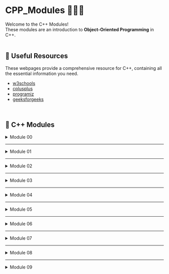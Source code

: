 # CPP_Modules 🌊➕➕

Welcome to the C++ Modules! <br>
These modules are an introduction to **Object-Oriented Programming** in C++.
<br>
<br>

## 	🌠 Useful Resources

These webpages provide a comprehensive resource for C++, containing all the essential information you need. <br>

- [w3schools](https://www.w3schools.com/cpp/cpp_getstarted.asp) 
- [cplusplus](https://cplusplus.com/doc/tutorial/) 
- [programiz](https://www.programiz.com/cpp-programming) 
- [geeksforgeeks](https://www.geeksforgeeks.org/c-plus-plus/)
<br>

## 	🌠 C++ Modules

<details>
  <summary>Module 00</summary>
<br>
<br>
  
## Module 00
These exercises provide a range of practical skills and knowledge for working with C++ and building more complex programs, from basic string manipulation to object-oriented programming and debugging.

### 🔸Exercise 00 - Megaphone
This exercise is about string manipulation and basic C++ program structure. <br>
**You'll learn or practice:**
1. Command-line argument handling in C++.
2. Converting strings to uppercase.
3. Creating a simple C++ program structure with Makefile.

### 🔸Exercise 01 - My Awesome PhoneBook
This exercise focuses on creating a simple phonebook program in C++ and using classes.<br>
**You'll learn or practice:**
1. Object-oriented programming (OOP) concepts, including class design and encapsulation.
2. Input and output in C++, including formatting output.
3. Command-line interaction and implementing basic command parsing.
4. Memory management without dynamic allocation.

### 🔸Exercise 02 - The Job Of Your Dreams
In this exercise, you are tasked with recreating a missing source file based on provided header files and a log file. <br>
**You'll learn or practice:**
1. Reverse engineering C++ code from header files and expected output.
2. Debugging and fixing C++ code to match specified requirements.
3. Understanding code functionality and relationships between different code files.

<br>

➡️  [Installing/running the programs](https://github.com/JoviMetzger/42Project-CPP_Modules/tree/main/Module%2000)  ⬅️
<br>
<br>

</details>

---

<details>
  <summary>Module 01</summary>
  <br>
  <br>
  <br>

</br>

</details>

---

<details>
  <summary>Module 02</summary>
  <br>
  <br>
  <br>

</br>

</details>

---

<details>
  <summary>Module 03</summary>
  <br>
  <br>
  <br>

</br>

</details>

---

<details>
  <summary>Module 04</summary>
  <br>
  <br>
  <br>

</br>

</details>

---

<details>
  <summary>Module 05</summary>
  <br>
  <br>
  <br>

</br>

</details>

---

<details>
  <summary>Module 06</summary>
  <br>
  <br>
  <br>

</br>

</details>

---

<details>
  <summary>Module 07</summary>
  <br>
  <br>
  <br>

</br>

</details>

---

<details>
  <summary>Module 08</summary>
  <br>
  <br>
  <br>

</br>

</details>

---

<details>
  <summary>Module 09</summary>
  <br>
  <br>
  <br>

</br>

</details>
<br>
